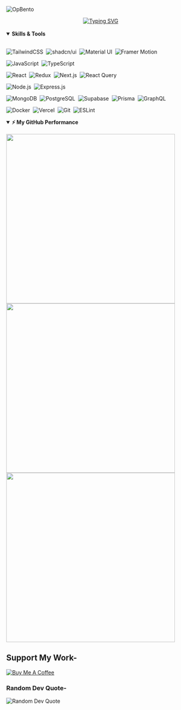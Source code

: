 <!-- ════════════ 👤 PROFILE BANNER & SOCIAL LINKS ════════════ --> 
![OpBento](https://firebasestorage.googleapis.com/v0/b/smartkaksha-fe32c.appspot.com/o/opbento%2Fadityadomlef1292.png?alt=media)


<!-- ============================= -->
<!-- 💡 Typing Animation Banner -->
<!-- ============================== -->
<div align="center">
    <a href="https://git.io/typing-svg">
        <img src="https://readme-typing-svg.herokuapp.com?font=Poppins&weight=800&size=31&duration=2000&pause=80&color=Dc143c&center=true&multiline=true&repeat=false&width=700&height=117&lines=Hi%2C+I'm+Aditya!;A+Self+Taught+Software+Developer;Based+in+Nagpur%2C+Maharashtra+Area" alt="Typing SVG"/>
    </a>
</div>
<br/>


<details open>
<summary><b>Skills & Tools</b></summary>
<br>

<!-- Frontend -->
![TailwindCSS](https://img.shields.io/badge/Tailwind_CSS-06B6D4?style=for-the-badge&logo=tailwindcss&logoColor=white)&nbsp;
![shadcn/ui](https://img.shields.io/badge/shadcn%2Fui-111827?style=for-the-badge&logo=shadcn&logoColor=white)&nbsp;
![Material UI](https://img.shields.io/badge/Material--UI-007FFF?style=for-the-badge&logo=mui&logoColor=white)&nbsp;
![Framer Motion](https://img.shields.io/badge/Framer--Motion-EF4B4B?style=for-the-badge&logo=framer&logoColor=white)&nbsp;

<!-- Languages -->
![JavaScript](https://img.shields.io/badge/-JavaScript-F7DF1E?style=for-the-badge&logo=javascript&logoColor=black)&nbsp;
![TypeScript](https://img.shields.io/badge/TypeScript-3178C6?style=for-the-badge&logo=typescript&logoColor=white)&nbsp;

<!-- Frameworks & Libraries -->
![React](https://img.shields.io/badge/React-20232A?style=for-the-badge&logo=react&logoColor=61DAFB)&nbsp;
![Redux](https://img.shields.io/badge/Redux-593D88?style=for-the-badge&logo=redux&logoColor=white)&nbsp;
![Next.js](https://img.shields.io/badge/Next.js-000000?style=for-the-badge&logo=nextdotjs&logoColor=white)&nbsp;
![React Query](https://img.shields.io/badge/React_Query-FF4154?style=for-the-badge&logo=reactquery&logoColor=white)&nbsp;

<!-- Backend -->
![Node.js](https://img.shields.io/badge/Node.js-339933?style=for-the-badge&logo=node.js&logoColor=white)&nbsp;
![Express.js](https://img.shields.io/badge/Express.js-000000?style=for-the-badge&logo=express&logoColor=white)&nbsp;

<!-- Databases -->
![MongoDB](https://img.shields.io/badge/MongoDB-47A248?style=for-the-badge&logo=mongodb&logoColor=white)&nbsp;
![PostgreSQL](https://img.shields.io/badge/PostgreSQL-336791?style=for-the-badge&logo=postgresql&logoColor=white)&nbsp;
![Supabase](https://img.shields.io/badge/Supabase-3ECF8E?style=for-the-badge&logo=supabase&logoColor=white)&nbsp;
![Prisma](https://img.shields.io/badge/Prisma-2D3748?style=for-the-badge&logo=prisma&logoColor=white)&nbsp;
![GraphQL](https://img.shields.io/badge/GraphQL-E10098?style=for-the-badge&logo=graphql&logoColor=white)&nbsp;

<!-- DevOps & Tools -->
![Docker](https://img.shields.io/badge/Docker-2496ED?style=for-the-badge&logo=docker&logoColor=white)&nbsp;
![Vercel](https://img.shields.io/badge/Vercel-000000?style=for-the-badge&logo=vercel&logoColor=white)&nbsp;
![Git](https://img.shields.io/badge/-Git-F05032?style=for-the-badge&logo=git&logoColor=white)&nbsp;
![ESLint](https://img.shields.io/badge/ESLint-4B32C3?style=for-the-badge&logo=eslint&logoColor=white)&nbsp;

</details>


<!-- ════════════ 📈 GITHUB STATS ════════════ -->
<details open>
<summary><b>⚡ My GitHub Performance</b></summary>
<br>

<!-- General stats card -->
<img src="https://github-readme-stats.vercel.app/api?username=adityadomle&theme=gotham&hide_border=false&include_all_commits=true&count_private=true" width="450" />
<br/>
<!-- GitHub streak stats -->
<img src="https://streak-stats.demolab.com/?user=adityadomle&theme=gotham&hide_border=false" width="450" />
<br/>
<!-- Most used languages -->
<img src="https://github-readme-stats.vercel.app/api/top-langs/?username=adityadomle&layout=compact&hide_border=false&title_color=61dafb&text_color=ffffff&bg_color=0d1117" width="450" />
</details>

<!-- ════════════ ☕️ SUPPORT ME ════════════ -->

## Support My Work-
<div align="left">
  <a href="https://www.buymeacoffee.com/adityadomle" target="_blank" rel="noreferrer nofollow">
    <img src="https://img.shields.io/badge/Buy%20Me%20a%20Coffee-Support-darkgreen?style=for-the-badge&logo=buymeacoffee&logoColor=white" alt="Buy Me A Coffee" />
  </a>
</div>

<!-- ════════════ 💬 RANDOM DEV QUOTE ════════════ -->

### Random Dev Quote-
<img src="https://quotes-github-readme.vercel.app/api?type=horizontal&theme=tokyonight" alt="Random Dev Quote"/>
    <div align="center">

<p align="left"> <img src="https://komarev.com/ghpvc/?username=adityadomle&label=Profile%20views&color=0e75b6&style=flat" alt="" /> </p>
<!-- ════════════ © ADITYA DOMLE ════════════ -->
